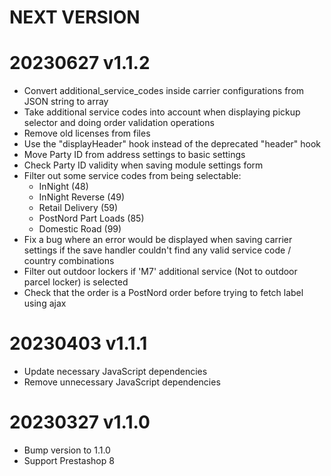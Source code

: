 NEXT VERSION
========

20230627 v1.1.2
========
* Convert additional_service_codes inside carrier configurations from JSON string to array
* Take additional service codes into account when displaying pickup selector and doing order validation operations
* Remove old licenses from files
* Use the "displayHeader" hook instead of the deprecated "header" hook
* Move Party ID from address settings to basic settings
* Check Party ID validity when saving module settings form
* Filter out some service codes from being selectable:
  - InNight (48)
  - InNight Reverse (49)
  - Retail Delivery (59)
  - PostNord Part Loads (85)
  - Domestic Road (99)
* Fix a bug where an error would be displayed when saving carrier settings if the save handler couldn't find any
  valid service code / country combinations
* Filter out outdoor lockers if 'M7' additional service (Not to outdoor parcel locker) is selected
* Check that the order is a PostNord order before trying to fetch label using ajax

20230403 v1.1.1
========
* Update necessary JavaScript dependencies
* Remove unnecessary JavaScript dependencies

20230327 v1.1.0
========
* Bump version to 1.1.0
* Support Prestashop 8
